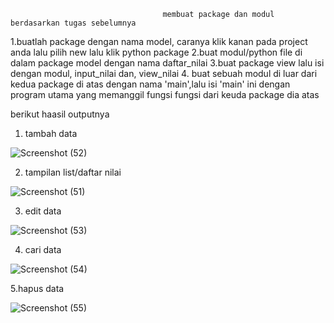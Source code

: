                                       membuat package dan modul berdasarkan tugas sebelumnya

1.buatlah package dengan nama model, caranya klik kanan pada project anda lalu pilih new lalu klik python package 2.buat modul/python file di dalam package model dengan nama daftar_nilai 3.buat package view lalu isi dengan modul, input_nilai dan, view_nilai 4. buat sebuah modul di luar dari kedua package di atas dengan nama 'main',lalu isi 'main' ini dengan program utama yang memanggil fungsi fungsi dari keuda package dia atas

berikut haasil outputnya

1. tambah data

![Screenshot (52)](https://user-images.githubusercontent.com/57034810/71544435-f4216180-29b1-11ea-9840-eeecd5ede4c5.png)

2. tampilan list/daftar nilai

![Screenshot (51)](https://user-images.githubusercontent.com/57034810/71544372-4a41d500-29b1-11ea-88eb-0c069e3730f5.png)

3. edit data

![Screenshot (53)](https://user-images.githubusercontent.com/57034810/71544509-f9cb7700-29b2-11ea-97f0-98acf9790330.png)

4. cari data

![Screenshot (54)](https://user-images.githubusercontent.com/57034810/71544535-5b8be100-29b3-11ea-877a-6d4bb991fef9.png)

5.hapus data

![Screenshot (55)](https://user-images.githubusercontent.com/57034810/71544578-da811980-29b3-11ea-9849-07dbf7df7b59.png)

